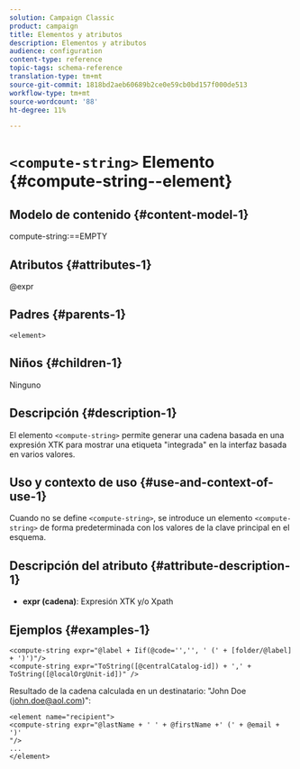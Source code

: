 ```yaml
---
solution: Campaign Classic
product: campaign
title: Elementos y atributos
description: Elementos y atributos
audience: configuration
content-type: reference
topic-tags: schema-reference
translation-type: tm+mt
source-git-commit: 1818bd2aeb60689b2ce0e59cb0bd157f000de513
workflow-type: tm+mt
source-wordcount: '88'
ht-degree: 11%

---
```



# `<compute-string>` Elemento {#compute-string--element}

## Modelo de contenido {#content-model-1}

compute-string:==EMPTY

## Atributos {#attributes-1}

@expr

## Padres {#parents-1}

`<element>`

## Niños {#children-1}

Ninguno

## Descripción {#description-1}

El elemento `<compute-string>` permite generar una cadena basada en una expresión XTK para mostrar una etiqueta &quot;integrada&quot; en la interfaz basada en varios valores.

## Uso y contexto de uso {#use-and-context-of-use-1}

Cuando no se define `<compute-string>`, se introduce un elemento `<compute-string>` de forma predeterminada con los valores de la clave principal en el esquema.

## Descripción del atributo {#attribute-description-1}

* **expr (cadena)**: Expresión XTK y/o Xpath

## Ejemplos {#examples-1}

```
<compute-string expr="@label + Iif(@code='','', ' (' + [folder/@label] + ')')"/>  
<compute-string expr="ToString([@centralCatalog-id]) + ',' + ToString([@localOrgUnit-id])" />
```

Resultado de la cadena calculada en un destinatario: &quot;John Doe (john.doe@aol.com)&quot;:

```
<element name="recipient">
<compute-string expr="@lastName + ' ' + @firstName +' (' + @email + ')'
"/>
...
</element>
```
